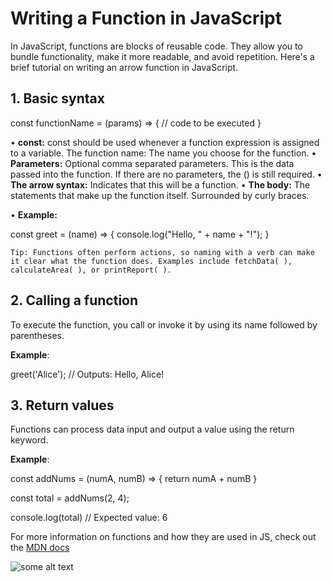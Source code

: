 # Writing a Function in JavaScript

In JavaScript, functions are blocks of reusable code. They allow you to bundle functionality, make it more readable, and avoid repetition. Here's a brief tutorial on writing an arrow function in JavaScript.

## 1. Basic syntax

const functionName = (params) => {
  // code to be executed
}

•⁠  ⁠**const:** const should be used whenever a function expression is assigned to a variable.
The function name: The name you choose for the function.
•⁠  ⁠**Parameters:** Optional comma separated parameters. This is the data passed into the function. If there are no parameters, the () is still required.
•⁠  ⁠**The arrow syntax:** Indicates that this will be a function.
•⁠  ⁠**The body:** The statements that make up the function itself. Surrounded by curly braces.

•⁠  ⁠**Example:**



const greet = (name) => {
  console.log("Hello, " + name + "!");
}


	⁠Tip: Functions often perform actions, so naming with a verb can make it clear what the function does. Examples include fetchData( ), calculateArea( ), or printReport( ). 

## 2. Calling a function

To execute the function, you call or invoke it by using its name followed by parentheses.

**Example**:

greet('Alice'); // Outputs: Hello, Alice!


## 3. Return values

Functions can process data input and output a value using the return keyword.

**Example**: 

const addNums = (numA, numB) => {
  return numA + numB
}


const total = addNums(2, 4);

console.log(total) // Expected value: 6


For more information on functions and how they are used in JS, check out the [MDN docs]


[MDN docs]: [https://developer.mozilla.org/en-US/docs/Web/JavaScript/Guide/Functions]



![some alt text](https://images-ext-1.discordapp.net/external/rXJurhfKF5ASk8LNyVePQKc8MiUiv_iNxR5tWXrMrNo/%3Fq%3D80%26w%3D1374%26auto%3Dformat%26fit%3Dcrop%26ixlib%3Drb-4.1.0%26ixid%3DM3wxMjA3fDB8MHxwaG90by1wYWdlfHx8fGVufDB8fHx8fA%253D%253D/https/images.unsplash.com/photo-1751442188780-c4ba25403392?format=webp&width=1472&height=1104)